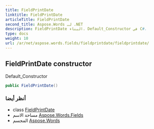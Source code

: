 ```yaml
---
title: FieldPrintDate
linktitle: FieldPrintDate
articleTitle: FieldPrintDate
second_title: Aspose.Words لـ .NET
description: FieldPrintDate البناء. Default_Constructor في C#.
type: docs
weight: 10
url: /ar/net/aspose.words.fields/fieldprintdate/fieldprintdate/
---
```

## FieldPrintDate constructor

Default_Constructor

```csharp
public FieldPrintDate()
```

### أنظر أيضا

* class [FieldPrintDate](../)
* مساحة الاسم [Aspose.Words.Fields](../../../aspose.words.fields/)
* المجسم [Aspose.Words](../../../)

